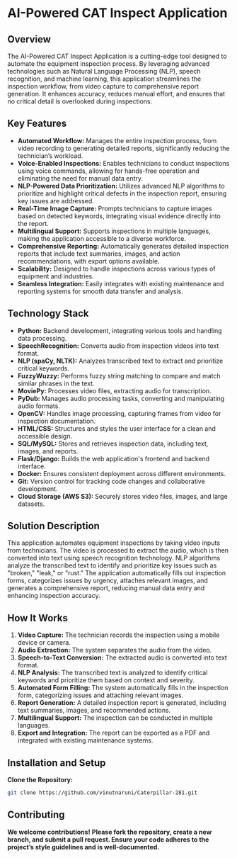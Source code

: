 # AI-Powered CAT Inspect Application

## Overview

The AI-Powered CAT Inspect Application is a cutting-edge tool designed to automate the equipment inspection process. By leveraging advanced technologies such as Natural Language Processing (NLP), speech recognition, and machine learning, this application streamlines the inspection workflow, from video capture to comprehensive report generation. It enhances accuracy, reduces manual effort, and ensures that no critical detail is overlooked during inspections.

## Key Features

- **Automated Workflow:** Manages the entire inspection process, from video recording to generating detailed reports, significantly reducing the technician’s workload.
- **Voice-Enabled Inspections:** Enables technicians to conduct inspections using voice commands, allowing for hands-free operation and eliminating the need for manual data entry.
- **NLP-Powered Data Prioritization:** Utilizes advanced NLP algorithms to prioritize and highlight critical defects in the inspection report, ensuring key issues are addressed.
- **Real-Time Image Capture:** Prompts technicians to capture images based on detected keywords, integrating visual evidence directly into the report.
- **Multilingual Support:** Supports inspections in multiple languages, making the application accessible to a diverse workforce.
- **Comprehensive Reporting:** Automatically generates detailed inspection reports that include text summaries, images, and action recommendations, with export options available.
- **Scalability:** Designed to handle inspections across various types of equipment and industries.
- **Seamless Integration:** Easily integrates with existing maintenance and reporting systems for smooth data transfer and analysis.

## Technology Stack

- **Python:** Backend development, integrating various tools and handling data processing.
- **SpeechRecognition:** Converts audio from inspection videos into text format.
- **NLP (spaCy, NLTK):** Analyzes transcribed text to extract and prioritize critical keywords.
- **FuzzyWuzzy:** Performs fuzzy string matching to compare and match similar phrases in the text.
- **MoviePy:** Processes video files, extracting audio for transcription.
- **PyDub:** Manages audio processing tasks, converting and manipulating audio formats.
- **OpenCV:** Handles image processing, capturing frames from video for inspection documentation.
- **HTML/CSS:** Structures and styles the user interface for a clean and accessible design.
- **SQL/MySQL:** Stores and retrieves inspection data, including text, images, and reports.
- **Flask/Django:** Builds the web application's frontend and backend interface.
- **Docker:** Ensures consistent deployment across different environments.
- **Git:** Version control for tracking code changes and collaborative development.
- **Cloud Storage (AWS S3):** Securely stores video files, images, and large datasets.

## Solution Description

This application automates equipment inspections by taking video inputs from technicians. The video is processed to extract the audio, which is then converted into text using speech recognition technology. NLP algorithms analyze the transcribed text to identify and prioritize key issues such as "broken," "leak," or "rust." The application automatically fills out inspection forms, categorizes issues by urgency, attaches relevant images, and generates a comprehensive report, reducing manual data entry and enhancing inspection accuracy.

## How It Works

1. **Video Capture:** The technician records the inspection using a mobile device or camera.
2. **Audio Extraction:** The system separates the audio from the video.
3. **Speech-to-Text Conversion:** The extracted audio is converted into text format.
4. **NLP Analysis:** The transcribed text is analyzed to identify critical keywords and prioritize them based on context and severity.
5. **Automated Form Filling:** The system automatically fills in the inspection form, categorizing issues and attaching relevant images.
6. **Report Generation:** A detailed inspection report is generated, including text summaries, images, and recommended actions.
7. **Multilingual Support:** The inspection can be conducted in multiple languages.
8. **Export and Integration:** The report can be exported as a PDF and integrated with existing maintenance systems.


## Installation and Setup

**Clone the Repository:**
   ```bash
   git clone https://github.com/vinutnaruni/Caterpillar-281.git
 ```


## Contributing

**We welcome contributions!**
**Please fork the repository, create a new branch, and submit a pull request. Ensure your code adheres to the project’s style guidelines and is well-documented.**

